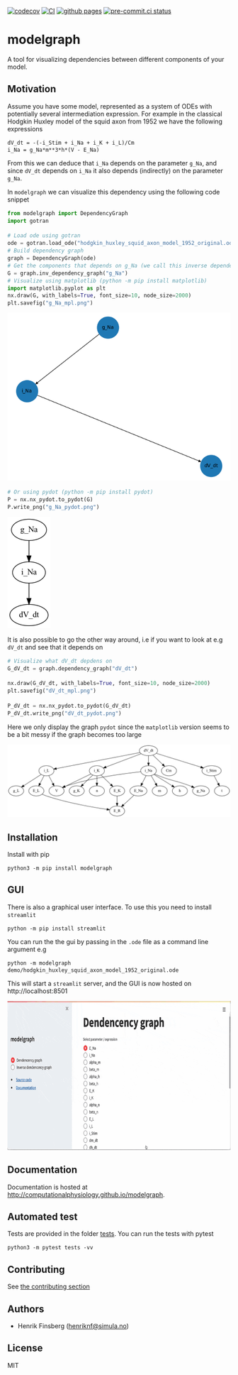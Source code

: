 [![codecov](https://codecov.io/gh/ComputationalPhysiology/modelgraph/branch/main/graph/badge.svg?token=C4YKKMJ4H8)](https://codecov.io/gh/ComputationalPhysiology/modelgraph)
[![CI](https://github.com/ComputationalPhysiology/modelgraph/actions/workflows/main.yml/badge.svg)](https://github.com/ComputationalPhysiology/modelgraph/actions/workflows/main.yml)
[![github pages](https://github.com/ComputationalPhysiology/modelgraph/actions/workflows/github-pages.yml/badge.svg)](https://github.com/ComputationalPhysiology/modelgraph/actions/workflows/github-pages.yml)
[![pre-commit.ci status](https://results.pre-commit.ci/badge/github/ComputationalPhysiology/modelgraph/main.svg)](https://results.pre-commit.ci/latest/github/ComputationalPhysiology/modelgraph/main)

# modelgraph

A tool for visualizing dependencies between different components of your model.

## Motivation
Assume you have some model, represented as a system of ODEs with potentially several intermediation expression. For example in the classical Hodgkin Huxley model of the squid axon from 1952 we have the following expressions

```git@github.com:ComputationalPhysiology/modelgraph.git
dV_dt = -(-i_Stim + i_Na + i_K + i_L)/Cm
i_Na = g_Na*m**3*h*(V - E_Na)
```
From this we can deduce that `i_Na` depends on the parameter `g_Na`, and since `dV_dt` depends on `i_Na` it also depends (indirectly) on the parameter `g_Na`.

In `modelgraph` we can visualize this dependency using the following code snippet
```python
from modelgraph import DependencyGraph
import gotran

# Load ode using gotran
ode = gotran.load_ode("hodgkin_huxley_squid_axon_model_1952_original.ode")
# Build dependency graph
graph = DependencyGraph(ode)
# Get the components that depends on g_Na (we call this inverse dependents)
G = graph.inv_dependency_graph("g_Na")
# Visualize using matplotlib (python -m pip install matplotlib)
import matplotlib.pyplot as plt
nx.draw(G, with_labels=True, font_size=10, node_size=2000)
plt.savefig("g_Na_mpl.png")
```
![_](https://github.com/ComputationalPhysiology/modelgraph/blob/main/docs/source/_static/g_Na_mpl.png)


```python
# Or using pydot (python -m pip install pydot)
P = nx.nx_pydot.to_pydot(G)
P.write_png("g_Na_pydot.png")
```

![_](https://github.com/ComputationalPhysiology/modelgraph/blob/main/docs/source/_static/g_Na_pydot.png)

It is also possible to go the other way around, i.e if you want to look at e.g `dV_dt` and see that it depends on

```python
# Visualize what dV_dt depdens on
G_dV_dt = graph.dependency_graph("dV_dt")

nx.draw(G_dV_dt, with_labels=True, font_size=10, node_size=2000)
plt.savefig("dV_dt_mpl.png")

P_dV_dt = nx.nx_pydot.to_pydot(G_dV_dt)
P_dV_dt.write_png("dV_dt_pydot.png")
```

Here we only display the graph `pydot` since the `matplotlib` version seems to be a bit messy if the graph becomes too large

![_](https://github.com/ComputationalPhysiology/modelgraph/blob/main/docs/source/_static/dV_dt_pydot.png)


## Installation
Install with pip
```
python3 -m pip install modelgraph
```

## GUI

There is also a graphical user interface. To use this you need to install `streamlit`
```
python -m pip install streamlit
```
You can run the the gui by passing in the `.ode` file as a command line argument e.g

```
python -m modelgraph demo/hodgkin_huxley_squid_axon_model_1952_original.ode
```
This will start a `streamlit` server, and the GUI is now hosted on http://localhost:8501

![_](https://github.com/ComputationalPhysiology/modelgraph/blob/main/docs/source/_static/gui.gif)

## Documentation

Documentation is hosted at http://computationalphysiology.github.io/modelgraph.

## Automated test

Tests are provided in the folder [tests](https://github.com/ComputationalPhysiology/modelgraph/tree/main/tests). You can run the tests with pytest

```
python3 -m pytest tests -vv
```

## Contributing
See [the contributing section](https://computationalphysiology.github.io/simcardems/CONTRIBUTING.html)



## Authors
- Henrik Finsberg (henriknf@simula.no)

## License
MIT
